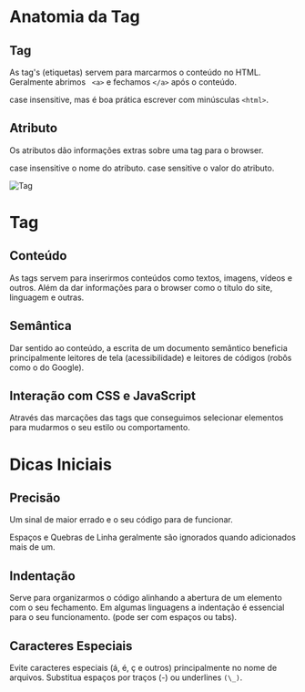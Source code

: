 # Anatomia da Tag

## Tag

As tag's (etiquetas) servem para marcarmos o conteúdo no HTML. Geralmente abrimos ` <a>` e fechamos `</a>` após o conteúdo.

case insensitive, mas é boa prática escrever com minúsculas `<html>`.

## Atributo

Os atributos dão informações extras sobre uma tag para o browser.

case insensitive o nome do atributo. case sensitive o valor do atributo.

![Tag](https://www.origamid.com/slide/html-e-css-para-iniciantes/public/lessons/0201-tag/tag.png)

# Tag

## Conteúdo

As tags servem para inserirmos conteúdos como textos, imagens, vídeos e outros. Além da dar informações para o browser como o título do site, linguagem e outras.

## Semântica

Dar sentido ao conteúdo, a escrita de um documento semântico beneficia principalmente leitores de tela (acessibilidade) e leitores de códigos (robôs como o do Google).

## Interação com CSS e JavaScript

Através das marcações das tags que conseguimos selecionar elementos para mudarmos o seu estilo ou comportamento.

# Dicas Iniciais

## Precisão

Um sinal de maior errado e o seu código para de funcionar.

Espaços e Quebras de Linha geralmente são ignorados quando adicionados mais de um.

## Indentação

Serve para organizarmos o código alinhando a abertura de um elemento com o seu fechamento. Em algumas linguagens a indentação é essencial para o seu funcionamento. (pode ser com espaços ou tabs).

## Caracteres Especiais

Evite caracteres especiais (á, é, ç e outros) principalmente no nome de arquivos. Substitua espaços por traços (-) ou underlines `(\_)`.
